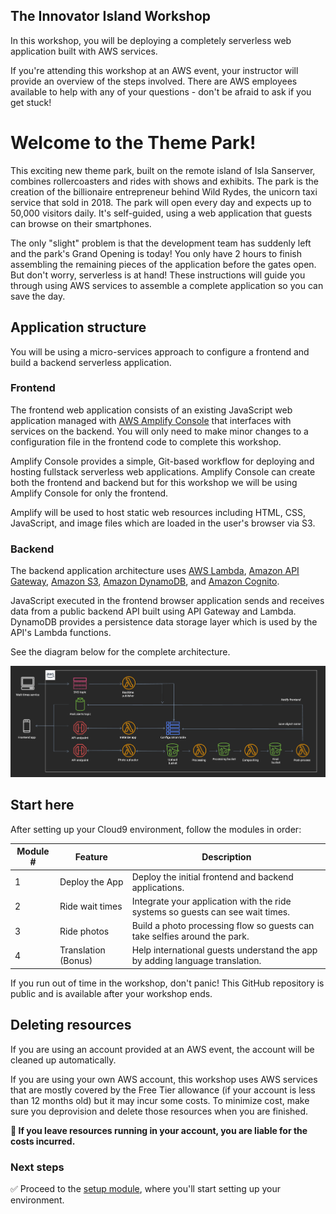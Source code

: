 ## The Innovator Island Workshop

In this workshop, you will be deploying a completely serverless web application built with AWS services.

If you're attending this workshop at an AWS event, your instructor will provide an overview of the steps involved. There are AWS employees available to help with any of your questions - don't be afraid to ask if you get stuck!

# Welcome to the Theme Park!

This exciting new theme park, built on the remote island of Isla Sanserver, combines rollercoasters and rides with shows and exhibits. The park is the creation of the billionaire entrepreneur behind Wild Rydes, the unicorn taxi service that sold in 2018. The park will open every day and expects up to 50,000 visitors daily. It's self-guided, using a web application that guests can browse on their smartphones. 

The only "slight" problem is that the development team has suddenly left and the park's Grand Opening is today! You only have 2 hours to finish assembling the remaining pieces of the application before the gates open. But don't worry, serverless is at hand! These instructions will guide you through using AWS services to assemble a complete application so you can save the day.

## Application structure

You will be using a micro-services approach to configure a frontend and build a backend serverless application.

### Frontend
The frontend web application consists of an existing JavaScript web application managed with [AWS Amplify Console][amplify-console] that interfaces with services on the backend. You will only need to make minor changes to a configuration file in the frontend code to complete this workshop.

Amplify Console provides a simple, Git-based workflow for deploying and hosting fullstack serverless web applications. Amplify Console can create both the frontend and backend but for this workshop we will be using Amplify Console for only the frontend.

Amplify will be used to host static web resources including HTML, CSS, JavaScript, and image files which are loaded in the user's browser via S3. 

### Backend
The backend application architecture uses [AWS Lambda][lambda], [Amazon API Gateway][api-gw], [Amazon S3][s3], [Amazon DynamoDB][dynamodb], and [Amazon Cognito][cognito]. 

JavaScript executed in the frontend browser application sends and receives data from a public backend API built using API Gateway and Lambda. DynamoDB provides a persistence data storage layer which is used by the API's Lambda functions.

See the diagram below for the complete architecture.

![Overall architecture](./images/architecture.png)

## Start here

After setting up your Cloud9 environment, follow the modules in order:

Module # | Feature | Description
------------ | ------------- | -------------
1 | Deploy the App | Deploy the initial frontend and backend applications.
2 | Ride wait times | Integrate your application with the ride systems so guests can see wait times.
3 | Ride photos | Build a photo processing flow so guests can take selfies around the park.
4 | Translation (Bonus) | Help international guests understand the app by adding language translation.

If you run out of time in the workshop, don't panic! This GitHub repository is public and is available after your workshop ends.

## Deleting resources

If you are using an account provided at an AWS event, the account will be cleaned up automatically. 

If you are using your own AWS account, this workshop uses AWS services that are mostly covered by the Free Tier allowance (if your account is less than 12 months old) but it may incur some costs. To minimize cost, make sure you deprovision and delete those resources when you are finished.

**:loudspeaker: If you leave resources running in your account, you are liable for the costs incurred.**

### Next steps

:white_check_mark: Proceed to the [setup module](../1-app-deploy/README.md), where you'll start setting up your environment.

[amplify-console]: https://aws.amazon.com/amplify/console/
[cognito]: https://aws.amazon.com/cognito/
[lambda]: https://aws.amazon.com/lambda/
[api-gw]: https://aws.amazon.com/api-gateway/
[s3]: https://aws.amazon.com/s3/
[dynamodb]: https://aws.amazon.com/dynamodb/
